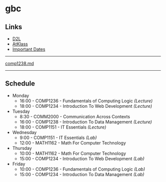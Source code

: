 # gbc

## Links
- [D2L](https://learn.georgebrown.ca)
- [AtKlass](https://app.atklass.com)
- [Important Dates](https://www.georgebrown.ca/current-students/important-dates?term=27246&category=131)

---

[comp1238.md](comp1238.md)

---

## Schedule 
- Monday
  - 16:00 - COMP1236 - Fundamentals of Computing Logic *(Lecture)*
  - 18:00 - COMP1234 - Introduction To Web Development *(Lecture)*
- Tuesday
  - 8:30  - COMM2000 - Communication Across Contexts 
  - 16:00 - COMP1238 - Introduction To Data Management *(Lecture)*
  - 18:00 - COMP1151 - IT Essentials *(Lecture)*
- Wednesday 
  - 9:00 - COMP1151 - IT Essentials *(Lab)*
  - 12:00 - MATH1162 - Math For Computer Technology
- Thursday
  - 10:00 - MATH1162 - Math For Computer Technology
  - 15:00 - COMP1234 - Introduction To Web Development *(Lab)*
- Friday
  - 10:00 - COMP1236 - Fundamentals of Computing Logic *(Lab)*
  - 15:00 - COMP1234 - Introduction To Data Management *(Lab)*
